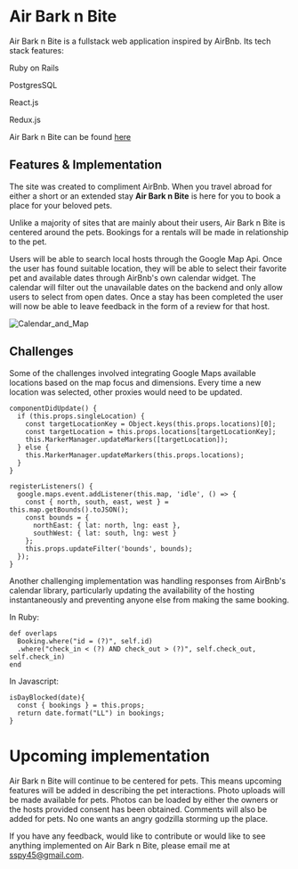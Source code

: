 # Air Bark n Bite

Air Bark n Bite is a fullstack web application inspired by AirBnb.  Its tech stack features:

  Ruby on Rails

  PostgresSQL

  React.js

  Redux.js

Air Bark n Bite can be found [here](http://www.airbarkandbite.com/#/)

## Features & Implementation

The site was created to compliment AirBnb.  When you travel abroad for either a short or an extended stay **Air Bark n Bite** is here for you to book a place for your beloved pets.  

Unlike a majority of sites that are mainly about their users, Air Bark n Bite is centered around the pets.  Bookings for a rentals will be made in relationship to the pet.  

Users will be able to search local hosts through the Google Map Api.  Once the user has found suitable location, they will be able to select their favorite pet and available dates through AirBnb's own calendar widget.  The calendar will filter out the unavailable dates on the backend and only allow users to select from open dates.  Once a stay has been completed the user will now be able to leave feedback in the form of a review for that host.  

![Calendar_and_Map](http://res.cloudinary.com/dkw3fxfzr/image/upload/v1495835094/Screen_Shot_2017-05-26_at_2.42.59_PM_kva5wy.png)

## Challenges

Some of the challenges involved integrating Google Maps available locations based on the map focus and dimensions. Every time a new location was selected, other proxies would need to be updated.
```
componentDidUpdate() {
  if (this.props.singleLocation) {
    const targetLocationKey = Object.keys(this.props.locations)[0];
    const targetLocation = this.props.locations[targetLocationKey];
    this.MarkerManager.updateMarkers([targetLocation]);
  } else {
    this.MarkerManager.updateMarkers(this.props.locations);
  }
}

registerListeners() {
  google.maps.event.addListener(this.map, 'idle', () => {
    const { north, south, east, west } = this.map.getBounds().toJSON();
    const bounds = {
      northEast: { lat: north, lng: east },
      southWest: { lat: south, lng: west }
    };
    this.props.updateFilter('bounds', bounds);
  });
}
```

Another challenging implementation was handling responses from AirBnb's calendar library, particularly updating the availability of the hosting instantaneously and preventing anyone else from making the same booking.  

In Ruby:
```
def overlaps
  Booking.where("id = (?)", self.id)
  .where("check_in < (?) AND check_out > (?)", self.check_out, self.check_in)
end
```
In Javascript:
```
isDayBlocked(date){
  const { bookings } = this.props;
  return date.format("LL") in bookings;
}
```
# Upcoming implementation
Air Bark n Bite will continue to be centered for pets.  This means upcoming features will be added in describing the pet interactions. Photo uploads will be made available for pets.  Photos can be loaded by either the owners or the hosts provided consent has been obtained.  Comments will also be added for pets.  No one wants an angry godzilla storming up the place.

If you have any feedback, would like to contribute or would like to see anything implemented on Air Bark n Bite, please email me at sspy45@gmail.com.    

